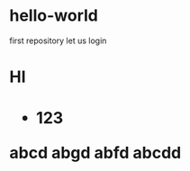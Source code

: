 # hello-world
first repository
let us login
<html>
  <head><h1>HI<h1></head>
    <ul>
      <li>123</li>
      </ul>
    <tr>
      <td>abcd</td>
      <td>abgd</td>
      <td>abfd</td>
      <td>abcdd</td>
      </tr>
    
    
    
    
    
    
    
    
    
    
    
</html> 

